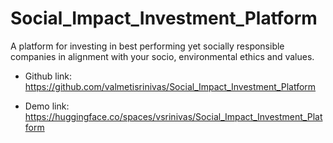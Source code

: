 # Social_Impact_Investment_Platform
A platform for investing in best performing yet socially responsible companies in alignment with your socio, environmental ethics and values.

- Github link: https://github.com/valmetisrinivas/Social_Impact_Investment_Platform

- Demo link: https://huggingface.co/spaces/vsrinivas/Social_Impact_Investment_Platform
